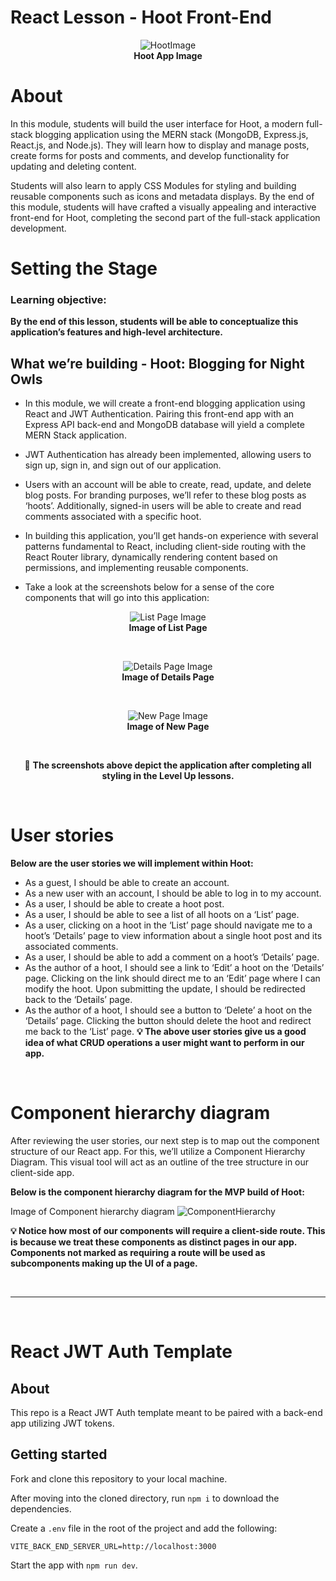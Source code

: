 # React Lesson - Hoot Front-End

<!-- **Hoot Image** -->
<!-- ![HootImage](./public/images/HOOT_image.png) -->
<p align="center">
  <img src="./public/images/HOOT_image.png" alt="HootImage" /><br>
  <b>Hoot App Image</b>
</p>

# About
In this module, students will build the user interface for Hoot, a modern full-stack blogging application using the MERN stack (MongoDB, Express.js, React.js, and Node.js). They will learn how to display and manage posts, create forms for posts and comments, and develop functionality for updating and deleting content.

Students will also learn to apply CSS Modules for styling and building reusable components such as icons and metadata displays. By the end of this module, students will have crafted a visually appealing and interactive front-end for Hoot, completing the second part of the full-stack application development.

# Setting the Stage
### Learning objective: 
**By the end of this lesson, students will be able to conceptualize this application’s features and high-level architecture.**

## What we’re building - Hoot: Blogging for Night Owls

- In this module, we will create a front-end blogging application using React and JWT Authentication. Pairing this front-end app with an Express API back-end and MongoDB database will yield a complete MERN Stack application.

- JWT Authentication has already been implemented, allowing users to sign up, sign in, and sign out of our application.

- Users with an account will be able to create, read, update, and delete blog posts. For branding purposes, we’ll refer to these blog posts as ‘hoots’. Additionally, signed-in users will be able to create and read comments associated with a specific hoot.

- In building this application, you’ll get hands-on experience with several patterns fundamental to React, including client-side routing with the React Router library, dynamically rendering content based on permissions, and implementing reusable components.

- Take a look at the screenshots below for a sense of the core components that will go into this application:

<!-- **Image of List Page**   -->
<!-- ![ListPage](./public/images/ListPage.png) -->
<p align="center">
  <img src="./public/images/ListPage.png" alt="List Page Image" /><br>
  <b>Image of List Page</b>
</p>

<br>

<!-- **Image of Details Page** -->
<!-- ![DetailsPage](./public/images/DetailsPage.png) -->
<p align="center">
  <img src="./public/images/DetailsPage.png" alt="Details Page Image" /><br>
  <b>Image of Details Page</b>
</p>

<br>

<!-- **Image of New Page** -->
<!-- ![NewPage](./public/images/NewPage.png) -->
<p align="center">
  <img src="./public/images/NewPage.png" alt="New Page Image" /><br>
  <b>Image of New Page</b>
</p>

<br>

<!-- 🚀 **The screenshots above depict the application after completing all styling in the Level Up lessons.** -->
<p align="center">
  🚀 <b>The screenshots above depict the application after completing all styling in the Level Up lessons.</b>
</p>

<br>

# User stories
**Below are the user stories we will implement within Hoot:**

- As a guest, I should be able to create an account.
- As a new user with an account, I should be able to log in to my account.
- As a user, I should be able to create a hoot post.
- As a user, I should be able to see a list of all hoots on a ‘List’ page.
- As a user, clicking on a hoot in the ‘List’ page should navigate me to a hoot’s ‘Details’ page to view information about a single hoot post and its associated comments.
- As a user, I should be able to add a comment on a hoot’s ‘Details’ page.
- As the author of a hoot, I should see a link to ‘Edit’ a hoot on the ‘Details’ page. Clicking on the link should direct me to an ‘Edit’ page where I can modify the hoot. Upon submitting the update, I should be redirected back to the ‘Details’ page.
- As the author of a hoot, I should see a button to ‘Delete’ a hoot on the ‘Details’ page. Clicking the button should delete the hoot and redirect me back to the ‘List’ page.
**💡 The above user stories give us a good idea of what CRUD operations a user might want to perform in our app.**

<br>

# Component hierarchy diagram
After reviewing the user stories, our next step is to map out the component structure of our React app. For this, we’ll utilize a Component Hierarchy Diagram. This visual tool will act as an outline of the tree structure in our client-side app.

**Below is the component hierarchy diagram for the MVP build of Hoot:**

Image of Component hierarchy diagram
![ComponentHierarchy](./public/images/ComponentHierarchy.png)

**💡 Notice how most of our components will require a client-side route. This is because we treat these components as distinct pages in our app. Components not marked as requiring a route will be used as subcomponents making up the UI of a page.**

<br>

<hr>

<br>

# React JWT Auth Template

## About

This repo is a React JWT Auth template meant to be paired with a back-end app utilizing JWT tokens.

## Getting started

Fork and clone this repository to your local machine.

After moving into the cloned directory, run `npm i` to download the dependencies.

Create a `.env` file in the root of the project and add the following:

```plaintext
VITE_BACK_END_SERVER_URL=http://localhost:3000
```

Start the app with `npm run dev`.

